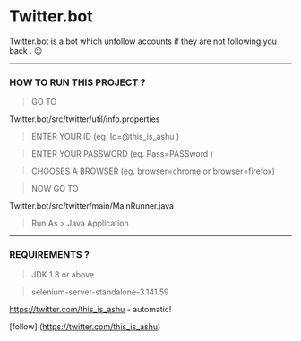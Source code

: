 # Twitter.bot
Twitter.bot is a bot which unfollow accounts if they are not following you back . 😉
*************************************************************************************

### HOW TO RUN THIS PROJECT ?

>GO TO 

Twitter.bot/src/twitter/util/info.properties

>ENTER YOUR ID (eg. Id=@this_is_ashu )

>ENTER YOUR PASSWORD (eg.	Pass=PASSword )

>CHOOSES A BROWSER (eg. browser=chrome or browser=firefox)

>NOW GO TO

Twitter.bot/src/twitter/main/MainRunner.java

>Run As > Java Application

***************************************************************************************

### REQUIREMENTS ?

>JDK 1.8 or above 

>selenium-server-standalone-3.141.59

https://twitter.com/this_is_ashu - automatic!

[follow] (https://twitter.com/this_is_ashu)
